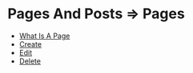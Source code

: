 # Pages And Posts => Pages

  - [What Is A Page](01_what_is_a_page.md) 
  - [Create](02_create.md) 
  - [Edit](03_edit.md) 
  - [Delete](04_delete.md) 
